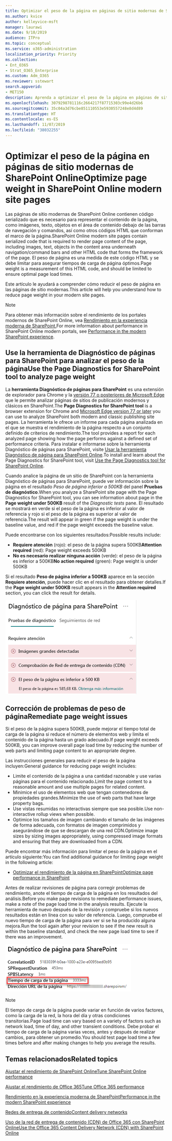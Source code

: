 ```yaml
---
title: Optimizar el peso de la página en páginas de sitio modernas de SharePoint Online
ms.author: kvice
author: kelleyvice-msft
manager: laurawi
ms.date: 9/18/2019
audience: ITPro
ms.topic: conceptual
ms.service: o365-administration
localization_priority: Priority
ms.collection:
- Ent_O365
- Strat_O365_Enterprise
ms.custom: Adm_O365
ms.reviewer: sstewart
search.appverid:
- MET150
description: Aprenda a optimizar el peso de la página en páginas de sitio modernas de SharePoint Online
ms.openlocfilehash: 3079298781116c2664217f87715303c99e4d26b6
ms.sourcegitcommit: 35c04a3d76cbe851110553e5930557248e8d4d89
ms.translationtype: HT
ms.contentlocale: es-ES
ms.lasthandoff: 11/07/2019
ms.locfileid: "38032255"
---
```

# <a name="optimize-page-weight-in-sharepoint-online-modern-site-pages"></a><span data-ttu-id="069be-103">Optimizar el peso de la página en páginas de sitio modernas de SharePoint Online</span><span class="sxs-lookup"><span data-stu-id="069be-103">Optimize page weight in SharePoint Online modern site pages</span></span>

<span data-ttu-id="069be-104">Las páginas de sitio modernas de SharePoint Online contienen código serializado que es necesario para representar el contenido de la página, como imágenes, texto, objetos en el área de contenido debajo de las barras de navegación y comandos, así como otros códigos HTML que conforman el marco de la página.</span><span class="sxs-lookup"><span data-stu-id="069be-104">SharePoint Online modern site pages contain serialized code that is required to render page content of the page, including images, text, objects in the content area underneath navigation/command bars and other HTML code that forms the framework of the page.</span></span> <span data-ttu-id="069be-105">El peso de página es una medida de este código HTML y se debe limitar para asegurar tiempos de carga de página óptimos.</span><span class="sxs-lookup"><span data-stu-id="069be-105">Page weight is a measurement of this HTML code, and should be limited to ensure optimal page load times.</span></span>

<span data-ttu-id="069be-106">Este artículo le ayudará a comprender cómo reducir el peso de página en las páginas de sitio modernas.</span><span class="sxs-lookup"><span data-stu-id="069be-106">This article will help you understand how to reduce page weight in your modern site pages.</span></span>

>[!NOTE]
><span data-ttu-id="069be-107">Para obtener más información sobre el rendimiento de los portales modernos de SharePoint Online, vea [Rendimiento en la experiencia moderna de SharePoint.](https://docs.microsoft.com/sharepoint/modern-experience-performance)</span><span class="sxs-lookup"><span data-stu-id="069be-107">For more information about performance in SharePoint Online modern portals, see [Performance in the modern SharePoint experience](https://docs.microsoft.com/sharepoint/modern-experience-performance).</span></span>

## <a name="use-the-page-diagnostics-for-sharepoint-tool-to-analyze-page-weight"></a><span data-ttu-id="069be-108">Use la herramienta de Diagnóstico de páginas para SharePoint para analizar el peso de la página</span><span class="sxs-lookup"><span data-stu-id="069be-108">Use the Page Diagnostics for SharePoint tool to analyze page weight</span></span>

<span data-ttu-id="069be-109">La **herramienta Diagnóstico de páginas para SharePoint** es una extensión de explorador para Chrome y la [versión 77 o posteriores de Microsoft Edge](https://www.microsoftedgeinsider.com/download?form=MI13E8&OCID=MI13E8) que le permite analizar páginas de sitios de publicación modernos y clásicos en SharePoint.</span><span class="sxs-lookup"><span data-stu-id="069be-109">The **Page Diagnostics for SharePoint tool** is a browser extension for Chrome and [Microsoft Edge version 77 or later](https://www.microsoftedgeinsider.com/download?form=MI13E8&OCID=MI13E8) you can use to analyze SharePoint both modern and classic publishing site pages.</span></span> <span data-ttu-id="069be-110">La herramienta le ofrece un informe para cada página analizada en el que se muestra el rendimiento de la página respecto a un conjunto definido de criterios de rendimiento.</span><span class="sxs-lookup"><span data-stu-id="069be-110">The tool provides a report for each analyzed page showing how the page performs against a defined set of performance criteria.</span></span> <span data-ttu-id="069be-111">Para instalar e informarse sobre la herramienta Diagnóstico de páginas para SharePoint, visite [Usar la herramienta Diagnóstico de página para SharePoint Online](page-diagnostics-for-spo.md).</span><span class="sxs-lookup"><span data-stu-id="069be-111">To install and learn about the Page Diagnostics for SharePoint tool, visit [Use the Page Diagnostics tool for SharePoint Online](page-diagnostics-for-spo.md).</span></span>

<span data-ttu-id="069be-112">Cuando analice la página de un sitio de SharePoint con la herramienta Diagnóstico de páginas para SharePoint, puede ver información sobre la página en el resultado _Peso de página inferior a 500KB_ del panel **Pruebas de diagnóstico**.</span><span class="sxs-lookup"><span data-stu-id="069be-112">When you analyze a SharePoint site page with the Page Diagnostics for SharePoint tool, you can see information about page in the **Page weight under 500KB** result of the _Diagnostic tests_ pane.</span></span> <span data-ttu-id="069be-113">El resultado se mostrará en verde si el peso de la página es inferior al valor de referencia y rojo si el peso de la página es superior al valor de referencia.</span><span class="sxs-lookup"><span data-stu-id="069be-113">The result will appear in green if the page weight is under the baseline value, and red if the page weight exceeds the baseline value.</span></span>

<span data-ttu-id="069be-114">Puede encontrarse con los siguientes resultados:</span><span class="sxs-lookup"><span data-stu-id="069be-114">Possible results include:</span></span>

- <span data-ttu-id="069be-115">**Requiere atención** (rojo): el peso de la página supera 500KB</span><span class="sxs-lookup"><span data-stu-id="069be-115">**Attention required** (red): Page weight exceeds 500KB</span></span>
- <span data-ttu-id="069be-116">**No es necesario realizar ninguna acción** (verde): el peso de la página es inferior a 500KB</span><span class="sxs-lookup"><span data-stu-id="069be-116">**No action required** (green): Page weight is under 500KB</span></span>

<span data-ttu-id="069be-117">Si el resultado **Peso de página inferior a 500KB** aparece en la sección **Requiere atención**, puede hacer clic en el resultado para obtener detalles.</span><span class="sxs-lookup"><span data-stu-id="069be-117">If the **Page weight under 500KB** result appears in the **Attention required** section, you can click the result for details.</span></span>

![Solicitudes a resultados de SharePoint](media/modern-portal-optimization/pagediag-page-weight.png)

## <a name="remediate-page-weight-issues"></a><span data-ttu-id="069be-119">Corrección de problemas de peso de página</span><span class="sxs-lookup"><span data-stu-id="069be-119">Remediate page weight issues</span></span>

<span data-ttu-id="069be-120">Si el peso de la página supera 500KB, puede mejorar el tiempo total de carga de la página si reduce el número de elementos web y limita el contenido de la página hasta un grado adecuado.</span><span class="sxs-lookup"><span data-stu-id="069be-120">If page weight exceeds 500KB, you can improve overall page load time by reducing the number of web parts and limiting page content to an appropriate degree.</span></span>

<span data-ttu-id="069be-121">Las instrucciones generales para reducir el peso de la página incluyen:</span><span class="sxs-lookup"><span data-stu-id="069be-121">General guidance for reducing page weight includes:</span></span>

- <span data-ttu-id="069be-122">Limite el contenido de la página a una cantidad razonable y use varias páginas para el contenido relacionado.</span><span class="sxs-lookup"><span data-stu-id="069be-122">Limit the page content to a reasonable amount and use multiple pages for related content.</span></span>
- <span data-ttu-id="069be-123">Minimice el uso de elementos web que tengan contenedores de propiedades grandes.</span><span class="sxs-lookup"><span data-stu-id="069be-123">Minimize the use of web parts that have large property bags.</span></span>
- <span data-ttu-id="069be-124">Use vistas resumidas no interactivas siempre que sea posible.</span><span class="sxs-lookup"><span data-stu-id="069be-124">Use non-interactive rollup views when possible.</span></span>
- <span data-ttu-id="069be-125">Optimice los tamaños de imagen cambiando el tamaño de las imágenes de forma adecuada, con formatos de imagen comprimidos y asegurándose de que se descargan de una red CDN.</span><span class="sxs-lookup"><span data-stu-id="069be-125">Optimize image sizes by sizing images appropriately, using compressed image formats and ensuring that they are downloaded from a CDN.</span></span>

<span data-ttu-id="069be-126">Puede encontrar más información para limitar el peso de la página en el artículo siguiente:</span><span class="sxs-lookup"><span data-stu-id="069be-126">You can find additional guidance for limiting page weight in the following article:</span></span>

- [<span data-ttu-id="069be-127">Optimizar el rendimiento de la página en SharePoint</span><span class="sxs-lookup"><span data-stu-id="069be-127">Optimize page performance in SharePoint</span></span>](https://docs.microsoft.com/sharepoint/dev/general-development/optimize-page-performance-in-sharepoint)

<span data-ttu-id="069be-128">Antes de realizar revisiones de página para corregir problemas de rendimiento, anote el tiempo de carga de la página en los resultados del análisis.</span><span class="sxs-lookup"><span data-stu-id="069be-128">Before you make page revisions to remediate performance issues, make a note of the page load time in the analysis results.</span></span> <span data-ttu-id="069be-129">Ejecute la herramienta de nuevo después de la revisión y compruebe si los nuevos resultados están en línea con su valor de referencia. Luego, compruebe el nuevo tiempo de carga de la página para ver si se ha producido alguna mejora.</span><span class="sxs-lookup"><span data-stu-id="069be-129">Run the tool again after your revision to see if the new result is within the baseline standard, and check the new page load time to see if there was an improvement.</span></span>

![Resultados de tiempo de carga de la página](media/modern-portal-optimization/pagediag-page-load-time.png)

>[!NOTE]
><span data-ttu-id="069be-131">El tiempo de carga de la página puede variar en función de varios factores, como la carga de la red, la hora del día y otras condiciones transitorias.</span><span class="sxs-lookup"><span data-stu-id="069be-131">Page load time can vary based on a variety of factors such as network load, time of day, and other transient conditions.</span></span> <span data-ttu-id="069be-132">Debe probar el tiempo de carga de la página varias veces, antes y después de realizar cambios, para obtener un promedio.</span><span class="sxs-lookup"><span data-stu-id="069be-132">You should test page load time a few times before and after making changes to help you average the results.</span></span>

## <a name="related-topics"></a><span data-ttu-id="069be-133">Temas relacionados</span><span class="sxs-lookup"><span data-stu-id="069be-133">Related topics</span></span>

[<span data-ttu-id="069be-134">Ajustar el rendimiento de SharePoint Online</span><span class="sxs-lookup"><span data-stu-id="069be-134">Tune SharePoint Online performance</span></span>](tune-sharepoint-online-performance.md)

[<span data-ttu-id="069be-135">Ajustar el rendimiento de Office 365</span><span class="sxs-lookup"><span data-stu-id="069be-135">Tune Office 365 performance</span></span>](tune-office-365-performance.md)

[<span data-ttu-id="069be-136">Rendimiento en la experiencia moderna de SharePoint</span><span class="sxs-lookup"><span data-stu-id="069be-136">Performance in the modern SharePoint experience</span></span>](https://docs.microsoft.com/sharepoint/modern-experience-performance.md)

[<span data-ttu-id="069be-137">Redes de entrega de contenido</span><span class="sxs-lookup"><span data-stu-id="069be-137">Content delivery networks</span></span>](content-delivery-networks.md)

[<span data-ttu-id="069be-138">Uso de la red de entrega de contenido (CDN) de Office 365 con SharePoint Online</span><span class="sxs-lookup"><span data-stu-id="069be-138">Use the Office 365 Content Delivery Network (CDN) with SharePoint Online</span></span>](use-office-365-cdn-with-spo.md)

